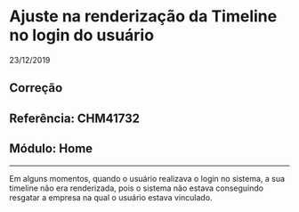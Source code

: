 # Ajuste na renderização da Timeline no login do usuário
23/12/2019
## Correção
## Referência: CHM41732
## Módulo: Home
***

Em alguns momentos, quando o usuário realizava o login no sistema, a sua timeline não era renderizada, pois o sistema não estava conseguindo resgatar a empresa na qual o usuário estava vinculado.


